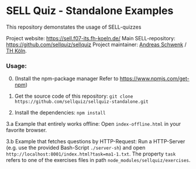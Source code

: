 # SELL Quiz - Standalone Examples

This repository demonstates the usage of SELL-quizzes 

Project website: https://sell.f07-its.fh-koeln.de/
Main SELL-repository: https://github.com/sellquiz/sellquiz
Project maintainer: [Andreas Schwenk](https://www.th-koeln.de/personen/andreas.schwenk/) / [TH Köln](https://www.th-koeln.de). 

### Usage:

0. (Install the npm-package manager Refer to https://www.npmjs.com/get-npm)

1. Get the source code of this repository:
`git clone https://github.com/sellquiz/sellquiz-standalone.git`

2. Install the dependencies:
`npm install`

3.a Example that entirely works offline:
Open `index-offline.html` in your favorite browser.

3.b Example that fetches questions by HTTP-Request:
Run a HTTP-Server (e.g. use the provided Bash-Script `./server-sh`) and open `http://localhost:8001/index.html?task=ma1-1.txt`. The property `task` refers to one of the exercises files in path `node_modules/sellquiz/exercises`.
